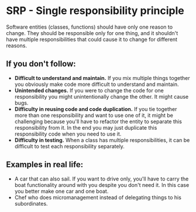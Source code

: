 # SRP - Single responsibility principle

Software entities (classes, functions) should have only one reason to change. They should be responsible only for one thing, and it shouldn't have multiple responsibilities that could cause it to change for different reasons.

## If you don't follow:
- **Difficult to understand and maintain.** If you mix multiple things together you obviously make code more difficult to understand and maintain.
- **Unintended changes.** If you were to change the code for one responsibility you might unintentionally change the other. It might cause bugs.
- **Difficulty in reusing code and code duplication.** If you tie together more than one responsibility and want to use one of it, it might be challenging because you'll have to refactor the entity to separate this responsibility from it. In the end you may just duplicate this responsibility code when you need to use it.
- **Difficulty in testing.** When a class has multiple responsibilities, it can be difficult to test each responsibility separately.

## Examples in real life:
- A car that can also sail. If you want to drive only, you'll have to carry the boat functionality around with you despite you don't need it. In this case you better make one car and one boat.
- Chef who does micromanagement instead of delegating things to his subordinates.
